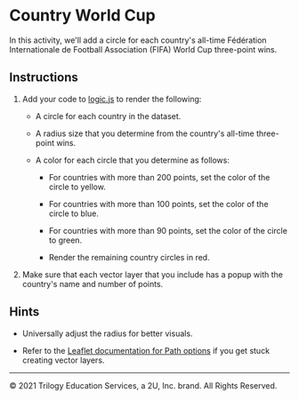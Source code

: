 # Country World Cup

In this activity, we'll add a circle for each country's all-time Fédération Internationale de Football Association (FIFA) World Cup three-point wins.

## Instructions

1. Add your code to [logic.js](Unsolved/logic.js) to render the following:

    * A circle for each country in the dataset.

    * A radius size that you determine from the country's all-time three-point wins.

    * A color for each circle that you determine as follows:

      * For countries with more than 200 points, set the color of the circle to yellow.

      * For countries with more than 100 points, set the color of the circle to blue.

      * For countries with more than 90 points, set the color of the circle to green.

      * Render the remaining country circles in red.

2. Make sure that each vector layer that you include has a popup with the country's name and number of points.

## Hints

* Universally adjust the radius for better visuals.

* Refer to the [Leaflet documentation for Path options](http://leafletjs.com/reference-1.6.0.html#path-option) if you get stuck creating vector layers.

---
© 2021 Trilogy Education Services, a 2U, Inc. brand. All Rights Reserved.	
